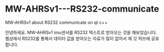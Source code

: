 # MW-AHRSv1---RS232-communicate
MW-AHRSv1 about RS232 communicate on qt c++

안녕하세요. MW-AHRSv1 imu센서를 RS232 텍스트로 받아오는 것을 해보았습니다.
웹상에서 RS232를 통해서 데이터 값을 받아오는 자료가 많이 없어서 제 깃 허브에 공유합니다.

